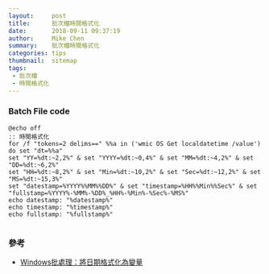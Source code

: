 ```yaml
---
layout:     post
title:      批次檔時間格式化
date:       2018-09-11 09:37:19
author:     Mike Chen
summary:    批次檔時間格式化
categories: tips
thumbnail:  sitemap
tags:
 - 批次檔
 - 時間格式化
---
```


### Batch File code

```
@echo off 
:: 時間格式化
for /f "tokens=2 delims==" %%a in ('wmic OS Get localdatetime /value') do set "dt=%%a"
set "YY=%dt:~2,2%" & set "YYYY=%dt:~0,4%" & set "MM=%dt:~4,2%" & set "DD=%dt:~6,2%"
set "HH=%dt:~8,2%" & set "Min=%dt:~10,2%" & set "Sec=%dt:~12,2%" & set "MS=%dt:~15,3%"
set "datestamp=%YYYY%%MM%%DD%" & set "timestamp=%HH%%Min%%Sec%" & set "fullstamp=%YYYY%-%MM%-%DD%_%HH%-%Min%-%Sec%-%MS%"
echo datestamp: "%datestamp%"
echo timestamp: "%timestamp%"
echo fullstamp: "%fullstamp%"


```

### 參考
* [Windows批處理：將日期格式化為變量](https://code-examples.net/zh-TW/q/a70424)